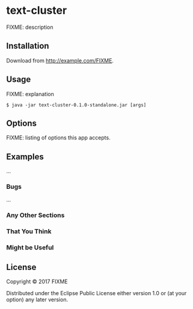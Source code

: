 # text-cluster

FIXME: description

## Installation

Download from http://example.com/FIXME.

## Usage

FIXME: explanation

    $ java -jar text-cluster-0.1.0-standalone.jar [args]

## Options

FIXME: listing of options this app accepts.

## Examples

...

### Bugs

...

### Any Other Sections
### That You Think
### Might be Useful

## License

Copyright © 2017 FIXME

Distributed under the Eclipse Public License either version 1.0 or (at
your option) any later version.
